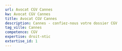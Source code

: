 ```yaml
---
url: Avocat CGV Cannes
kw: Avocat CGV Cannes
title: Avocat CGV Cannes
description: Cannes - confiez-nous votre dossier CGV
tag_ville: Cannes
competence: CGV
expertise: droit-ntic
extertise_id: 1
---
```

